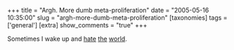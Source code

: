 +++
title = "Argh. More dumb meta-proliferation"
date = "2005-05-16 10:35:00"
slug = "argh-more-dumb-meta-proliferation"
[taxonomies]
tags = ['general']
[extra]
show_comments = "true"
+++

Sometimes I wake up and [hate](http://www.livejournal.com/users/fraserspeirs/868220.html) [the](http://inessential.com/?comments=1&postid=3071) [world](http://neutrinoxml.com/wiki/index.php?title=Main_Page).
